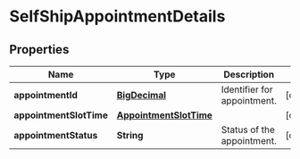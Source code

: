 # SelfShipAppointmentDetails

## Properties
Name | Type | Description | Notes
------------ | ------------- | ------------- | -------------
**appointmentId** | [**BigDecimal**](BigDecimal.md) | Identifier for appointment. |  [optional]
**appointmentSlotTime** | [**AppointmentSlotTime**](AppointmentSlotTime.md) |  |  [optional]
**appointmentStatus** | **String** | Status of the appointment. |  [optional]
